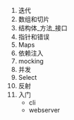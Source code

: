 1. 迭代
2. 数组和切片
3. 结构体_方法_接口
4. 指针和错误
5. Maps
6. 依赖注入
7. mocking
8. 并发
9. Select
10. 反射
11. 入门
    - cli
    - webserver